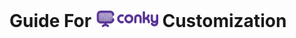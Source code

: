# Guide For <a href="https://github.com/brndnmtthws/conky"><img width=100 hight=100 src="https://github.com/mmsaeed509/My-Linux-Customization/blob/main/Customization/Conky/conky-logotype-horizontal-violet.png"></a>  Customization


